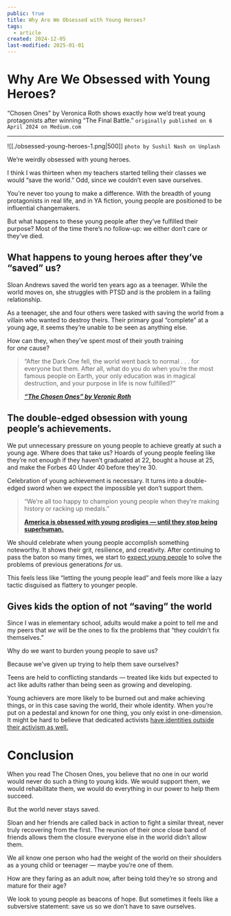```yaml
---
public: true
title: Why Are We Obsessed with Young Heroes?
tags:
  - article
created: 2024-12-05
last-modified: 2025-01-01
---
```

# Why Are We Obsessed with Young Heroes?
 “Chosen Ones” by Veronica Roth shows exactly how we’d treat young protagonists after winning “The Final Battle.”
`originally published on 6 April 2024 on Medium.com`

---

![[./obsessed-young-heroes-1.png|500]]
`photo by Sushil Nash on Unplash`

We’re weirdly obsessed with young heroes.

I think I was thirteen when my teachers started telling their classes we would “save the world.” Odd, since we couldn’t even save ourselves.

You’re never too young to make a difference. With the breadth of young protagonists in real life, and in YA fiction, young people are positioned to be influential changemakers.

But what happens to these young people after they’ve fulfilled their purpose? Most of the time there’s no follow-up: we either don’t care or they’ve died.

## What happens to young heroes after they’ve “saved” us?

Sloan Andrews saved the world ten years ago as a teenager. While the world moves on, she struggles with PTSD and is the problem in a failing relationship.

As a teenager, she and four others were tasked with saving the world from a villain who wanted to destroy theirs. Their primary goal “complete” at a young age, it seems they’re unable to be seen as anything else.

How can they, when they’ve spent most of their youth training for _one_ cause?

> “After the Dark One fell, the world went back to normal . . . for everyone but them. After all, what do you do when you’re the most famous people on Earth, your only education was in magical destruction, and your purpose in life is now fulfilled?”
> 
> [**_“The Chosen Ones” by Veronic Roth_**](https://veronicarothbooks.com/books/chosen-ones/)

## The double-edged obsession with young people’s achievements.

We put unnecessary pressure on young people to achieve greatly at such a young age. Where does that take us? Hoards of young people feeling like they’re not enough if they haven’t graduated at 22, bought a house at 25, and make the Forbes 40 Under 40 before they’re 30.

Celebration of young achievement is necessary. It turns into a double-edged sword when we expect the impossible yet don’t support them.

> “We’re all too happy to champion young people when they’re making history or racking up medals.”
> 
> [**America is obsessed with young prodigies — until they stop being superhuman.**](https://www.mic.com/impact/youth-sports-olympics-prodigies-mental-health)

We should celebrate when young people accomplish something noteworthy. It shows their grit, resilience, and creativity. After continuing to pass the baton so many times, we start to [expect young people](https://asia.nikkei.com/Spotlight/Environment/How-dare-you-Transcript-of-Greta-Thunberg-s-UN-climate-speech) to solve the problems of previous generations _for_ us.

This feels less like “letting the young people lead” and feels more like a lazy tactic disguised as flattery to younger people.

## Gives kids the option of not “saving” the world

Since I was in elementary school, adults would make a point to tell me and my peers that _we_ will be the ones to fix the problems that “they couldn’t fix themselves.”

Why do we want to burden young people to save us?

Because we’ve given up trying to help them save ourselves?

Teens are held to conflicting standards — treated like kids but expected to act like adults rather than being seen as growing and developing.

Young achievers are more likely to be burned out and make achieving things, or in this case saving the world, their whole identity. When you’re put on a pedestal and known for one thing, you only exist in one-dimension. It might be hard to believe that dedicated activists [have identities outside their activism as well.](https://www.greenmatters.com/p/greta-thunberg-spare-time)

# Conclusion

When you read The Chosen Ones, you believe that no one in our world would never do such a thing to young kids. We would support them, we would rehabilitate them, we would do everything in our power to help them succeed.

But the world never stays saved.

Sloan and her friends are called back in action to fight a similar threat, never truly recovering from the first. The reunion of their once close band of friends allows them the closure everyone else in the world didn’t allow them.

We all know one person who had the weight of the world on their shoulders as a young child or teenager — maybe you’re one of them.

How are they faring as an adult now, after being told they’re so strong and mature for their age?

We look to young people as beacons of hope. But sometimes it feels like a subversive statement: save us so we don’t have to save ourselves.
